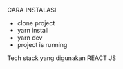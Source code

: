 CARA INSTALASI
  -  clone project
  -  yarn install
  -  yarn dev
  -  project is running

Tech stack yang digunakan REACT JS 
